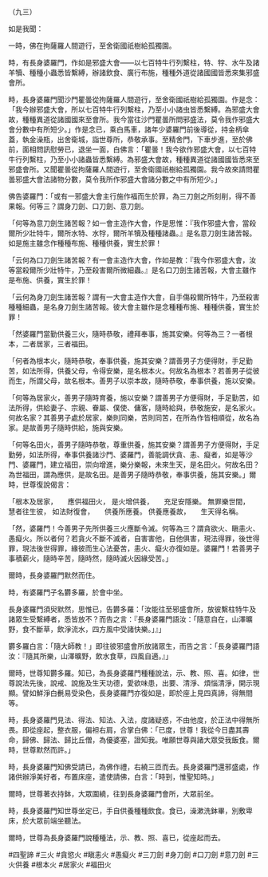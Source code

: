 （九三）

如是我聞：

一時，佛在拘薩羅人間遊行，至舍衛國祇樹給孤獨園。

時，有長身婆羅門，作如是邪盛大會——以七百特牛行列繫柱，特、牸、水牛及諸羊犢、種種小蟲悉皆繫縛，辦諸飲食、廣行布施，種種外道從諸國國皆悉來集邪盛會所。

時，長身婆羅門聞沙門瞿曇從拘薩羅人間遊行，至舍衛國祇樹給孤獨園。作是念：「我今辦邪盛大會，所以七百特牛行列繫柱，乃至小小諸虫皆悉繫縛。為邪盛大會故，種種異道從諸國國來至會所。我今當往沙門瞿曇所問邪盛法，莫令我作邪盛大會分數中有所短少。」作是念已，乘白馬車，諸年少婆羅門前後導從，持金柄傘蓋，執金澡瓶，出舍衛城，詣世尊所，恭敬承事。至精舍門，下車步進，至於佛前，面相問訊慰勞已，退坐一面，白佛言：「瞿曇！我今欲作邪盛大會，以七百特牛行列繫柱，乃至小小諸蟲皆悉繫縛。為邪盛大會故，種種異道從諸國國皆悉來至邪盛會所。又聞瞿曇從拘薩羅人間遊行，至舍衛國祇樹給孤獨園。我今故來請問瞿曇邪盛大會法諸物分數，莫令我所作邪盛大會諸分數之中有所短少。」

佛告婆羅門：「或有一邪盛大會主行施作福而生於罪，為三刀劍之所刻削，得不善果報。何等三？謂身刀劍、口刀劍、意刀劍。

「何等為意刀劍生諸苦報？如一會主造作大會，作是思惟：『我作邪盛大會，當殺爾所少壯特牛，爾所水特、水牸，爾所羊犢及種種諸蟲。』是名意刀劍生諸苦報。如是施主雖念作種種布施、種種供養，實生於罪！

「云何為口刀劍生諸苦報？有一會主造作大會，作如是教：『我今作邪盛大會，汝等當殺爾所少壯特牛，乃至殺害爾所微細蟲。』是名口刀劍生諸苦報，大會主雖作是布施、供養，實生於罪！

「云何為身刀劍生諸苦報？謂有一大會主造作大會，自手傷殺爾所特牛，乃至殺害種種細蟲，是名身刀劍生諸苦報。彼大會主雖作是念種種布施、種種供養，實生於罪！

「然婆羅門當勤供養三火，隨時恭敬，禮拜奉事，施其安樂。何等為三？一者根本，二者居家，三者福田。

「何者為根本火，隨時恭敬，奉事供養，施其安樂？謂善男子方便得財，手足勤苦，如法所得，供養父母，令得安樂，是名根本火。何故名為根本？若善男子從彼而生，所謂父母，故名根本。善男子以崇本故，隨時恭敬，奉事供養，施以安樂。

「何等為居家火，善男子隨時育養，施以安樂？謂善男子方便得財，手足勤苦，如法所得，供給妻子、宗親、眷屬、僕使、傭客，隨時給與，恭敬施安，是名家火。何故名家？其善男子處於居家，樂則同樂，苦則同苦，在所為作皆相順從，故名為家。是故善男子隨時供給，施與安樂。

「何等名田火，善男子隨時恭敬，尊重供養，施其安樂？謂善男子方便得財，手足勤勞，如法所得，奉事供養諸沙門、婆羅門，善能調伏貪、恚、癡者，如是等沙門、婆羅門，建立福田，崇向增進，樂分樂報，未來生天，是名田火。何故名田？為世福田，謂為應供，是故名田。是善男子隨時恭敬，奉事供養，施其安樂。」爾時，世尊復說偈言：

「根本及居家，　　應供福田火，
是火增供養，　　充足安隱樂。
無罪樂世間，　　慧者往生彼，
如法財復會，　　供養所應養。
供養應養故，　　生天得名稱。

「然，婆羅門！今善男子先所供養三火應斷令滅。何等為三？謂貪欲火、瞋恚火、愚癡火。所以者何？若貪火不斷不滅者，自害害他，自他俱害，現法得罪，後世得罪，現法後世得罪，緣彼而生心法憂苦，恚火、癡火亦復如是。婆羅門！若善男子事積薪火，隨時辛苦，隨時然，隨時滅火因緣受苦。」

爾時，長身婆羅門默然而住。

時，有婆羅門子名欝多羅，於會中坐。

長身婆羅門須臾默然，思惟已，告欝多羅：「汝能往至邪盛會所，放彼繫柱特牛及諸眾生受繫縛者，悉皆放不？而告之言：『長身婆羅門語汝：「隨意自在，山澤曠野，食不斷草，飲淨流水，四方風中受諸快樂。」』」

欝多羅白言：「隨大師教！」即往彼邪盛會所放諸眾生，而告之言：「長身婆羅門語汝：『隨其所樂，山澤曠野，飲水食草，四風自適。』」

爾時，世尊知欝多羅。知已，為長身婆羅門種種說法，示、教、照、喜。如律，世尊說法先後，說戒、說施及生天功德，愛欲味患，出要、清淨、煩惱清淨，開示現顯。譬如鮮淨白㲲易受染色，長身婆羅門亦復如是，即於座上見四真諦，得無間等。

時，長身婆羅門見法、得法、知法、入法，度諸疑惑，不由他度，於正法中得無所畏。即從座起，整衣服，偏袒右肩，合掌白佛：「已度，世尊！我從今日盡其壽命，歸佛、歸法、歸比丘僧，為優婆塞，證知我。唯願世尊與諸大眾受我飯食。爾時，世尊默然而許。」

時，長身婆羅門知佛受請已，為佛作禮，右繞三匝而去。長身婆羅門還邪盛處，作諸供辦淨美好者，布置床座，遣使請佛，白言：「時到，惟聖知時。」

爾時，世尊著衣持鉢，大眾圍繞，往到長身婆羅門會所，大眾前坐。

時，長身婆羅門知世尊坐定已，手自供養種種飲食。食已，澡漱洗鉢畢，別敷卑床，於大眾前端坐聽法。

爾時，世尊為長身婆羅門說種種法，示、教、照、喜已，從座起而去。







#四聖諦
#三火
#貪慾火
#瞋恚火
#愚癡火
#三刀劍
#身刀劍
#口刀劍
#意刀劍
#三火供養
#根本火
#居家火
#福田火
